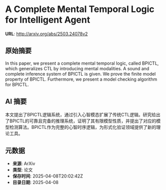 # A Complete Mental Temporal Logic for Intelligent Agent

**URL**: http://arxiv.org/abs/2503.24078v2

## 原始摘要

In this paper, we present a complete mental temporal logic, called BPICTL,
which generalizes CTL by introducing mental modalities. A sound and complete
inference system of BPICTL is given. We prove the finite model property of
BPICTL. Furthermore, we present a model checking algorithm for BPICTL.


## AI 摘要

本文提出了BPICTL逻辑系统，通过引入心智模态扩展了传统CTL逻辑。研究给出了BPICTL的可靠且完备的推理系统，证明了其有限模型性质，并提出了对应的模型检测算法。BPICTL作为完整的心智时序逻辑，为形式化验证领域提供了新的理论工具。

## 元数据

- **来源**: ArXiv
- **类型**: 论文
- **保存时间**: 2025-04-08T20:02:42Z
- **目录日期**: 2025-04-08
